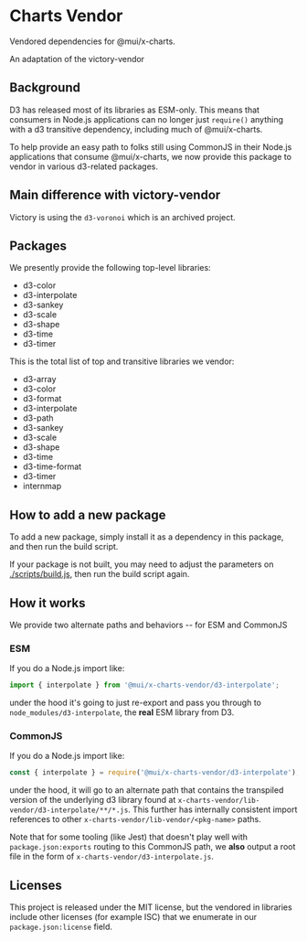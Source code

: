 # Charts Vendor

Vendored dependencies for @mui/x-charts.

An adaptation of the victory-vendor

## Background

D3 has released most of its libraries as ESM-only. This means that consumers in Node.js applications can no longer just `require()` anything with a d3 transitive dependency, including much of @mui/x-charts.

To help provide an easy path to folks still using CommonJS in their Node.js applications that consume @mui/x-charts, we now provide this package to vendor in various d3-related packages.

## Main difference with victory-vendor

Victory is using the `d3-voronoi` which is an archived project.

## Packages

We presently provide the following top-level libraries:

- d3-color
- d3-interpolate
- d3-sankey
- d3-scale
- d3-shape
- d3-time
- d3-timer

This is the total list of top and transitive libraries we vendor:

- d3-array
- d3-color
- d3-format
- d3-interpolate
- d3-path
- d3-sankey
- d3-scale
- d3-shape
- d3-time
- d3-time-format
- d3-timer
- internmap

## How to add a new package

To add a new package, simply install it as a dependency in this package, and then run the build script.

If your package is not built, you may need to adjust the parameters on [./scripts/build.js](./scripts/build.js), then run the build script again.

## How it works

We provide two alternate paths and behaviors -- for ESM and CommonJS

### ESM

If you do a Node.js import like:

```js
import { interpolate } from '@mui/x-charts-vendor/d3-interpolate';
```

under the hood it's going to just re-export and pass you through to `node_modules/d3-interpolate`, the **real** ESM library from D3.

### CommonJS

If you do a Node.js import like:

```js
const { interpolate } = require('@mui/x-charts-vendor/d3-interpolate');
```

under the hood, it will go to an alternate path that contains the transpiled version of the underlying d3 library found at `x-charts-vendor/lib-vendor/d3-interpolate/**/*.js`.
This further has internally consistent import references to other `x-charts-vendor/lib-vendor/<pkg-name>` paths.

Note that for some tooling (like Jest) that doesn't play well with `package.json:exports` routing to this CommonJS path, we **also** output a root file in the form of `x-charts-vendor/d3-interpolate.js`.

## Licenses

This project is released under the MIT license, but the vendored in libraries include other licenses (for example ISC) that we enumerate in our `package.json:license` field.
